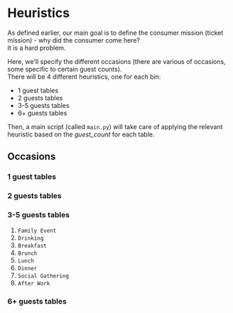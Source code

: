 # Heuristics

As defined earlier, our main goal is to define the consumer mission (ticket mission) - why did the consumer come here?  
It is a hard problem.

Here, we'll specify the different occasions (there are various of occasions, some specific to certain guest counts).  
There will be 4 different heuristics, one for each bin:
- 1 guest tables
- 2 guests tables
- 3-5 guests tables
- 6+ guests tables

Then, a main script (called `main.py`) will take care of applying the relevant heuristic based on the *guest_count* for each table.

## Occasions

### 1 guest tables


### 2 guests tables


### 3-5 guests tables
1. `Family Event`
2. `Drinking`
3. `Breakfast`
4. `Brunch`
5. `Lunch`
6. `Dinner`
7. `Social Gathering`
8. `After Work`

### 6+ guests tables